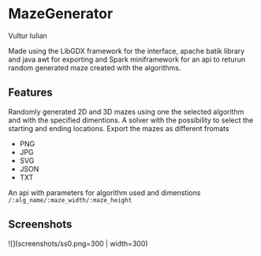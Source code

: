 # MazeGenerator

Vultur Iulian 

Made using the LibGDX framework for the interface, apache batik library and java awt for exporting and Spark miniframework for an api to returun random generated maze created with the algorithms.

## Features
Randomly generated 2D and 3D mazes using one the selected algorithm and with the specified dimentions.
A solver with the possibility to select the starting and ending locations.
Export the mazes as different fromats
* PNG
* JPG
* SVG
* JSON
* TXT

An api with parameters for algorithm used and dimenstions
`
/:alg_name/:maze_width/:maze_height
`
## Screenshots

![](screenshots/ss0.png=300 | width=300)
